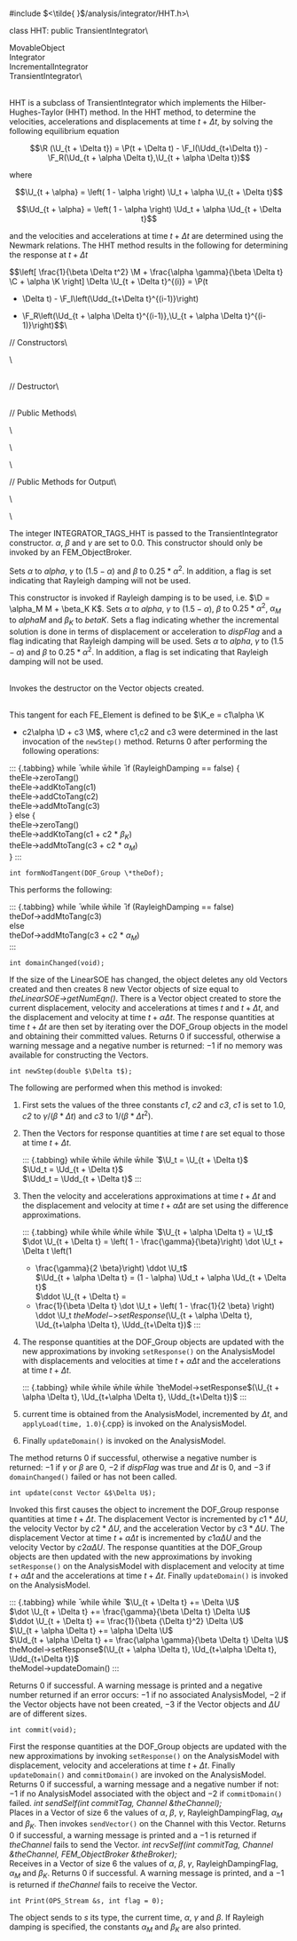 \
\#include $<\tilde{ }$/analysis/integrator/HHT.h$>$\

class HHT: public TransientIntegrator\

MovableObject\
Integrator\
IncrementalIntegrator\
TransientIntegrator\

\
HHT is a subclass of TransientIntegrator which implements the
Hilber-Hughes-Taylor (HHT) method. In the HHT method, to determine the
velocities, accelerations and displacements at time $t + \Delta t$, by
solving the following equilibrium equation

$$\R (\U_{t + \Delta t}) = \P(t + \Delta t) -
\F_I(\Udd_{t+\Delta t}) - \F_R(\Ud_{t + \alpha \Delta t},\U_{t +
\alpha \Delta t})$$

where

$$\U_{t + \alpha} = \left( 1 - \alpha \right) \U_t + \alpha \U_{t +
\Delta t}$$

$$\Ud_{t + \alpha} = \left( 1 - \alpha \right) \Ud_t + \alpha \Ud_{t +
\Delta t}$$

and the velocities and accelerations at time $t + \Delta t$ are
determined using the Newmark relations. The HHT method results in the
following for determining the response at $t + \Delta t$

$$\left[ \frac{1}{\beta \Delta t^2} \M + \frac{\alpha \gamma}{\beta
\Delta t} \C + \alpha \K \right] \Delta \U_{t + \Delta t}^{(i)} = \P(t
+ \Delta t) - \F_I\left(\Udd_{t+\Delta  t}^{(i-1)}\right)
- \F_R\left(\Ud_{t + \alpha \Delta t}^{(i-1)},\U_{t + \alpha \Delta
t}^{(i-1)}\right)$$\

// Constructors\

\

\
// Destructor\

\
// Public Methods\

\

\

\

// Public Methods for Output\

\

\

The integer INTEGRATOR_TAGS_HHT is passed to the TransientIntegrator
constructor. $\alpha$, $\beta$ and $\gamma$ are set to 0.0. This
constructor should only be invoked by an FEM_ObjectBroker.

Sets $\alpha$ to *alpha*, $\gamma$ to $(1.5 - \alpha)$ and $\beta$ to
$0.25*\alpha^2$. In addition, a flag is set indicating that Rayleigh
damping will not be used.

This constructor is invoked if Rayleigh damping is to be used, i.e.
$\D = \alpha_M M + \beta_K K$. Sets $\alpha$ to *alpha*, $\gamma$ to
$(1.5 - \alpha)$, $\beta$ to $0.25*\alpha^2$, $\alpha_M$ to *alphaM* and
$\beta_K$ to *betaK*. Sets a flag indicating whether the incremental
solution is done in terms of displacement or acceleration to *dispFlag*
and a flag indicating that Rayleigh damping will be used.
Sets $\alpha$ to *alpha*, $\gamma$ to $(1.5 - \alpha)$ and $\beta$ to
$0.25*\alpha^2$. In addition, a flag is set indicating that Rayleigh
damping will not be used.

\
Invokes the destructor on the Vector objects created.

\
This tangent for each FE_Element is defined to be $\K_e = c1\alpha \K
+ c2\alpha \D + c3 \M$, where c1,c2 and c3 were determined in the last
invocation of the `newStep()` method. Returns $0$ after performing the
following operations:

::: {.tabbing}
while ̄ while w̄hile ̄ if (RayleighDamping == false) {\
theEle-$>$zeroTang()\
theEle-$>$addKtoTang(c1)\
theEle-$>$addCtoTang(c2)\
theEle-$>$addMtoTang(c3)\
} else {\
theEle-$>$zeroTang()\
theEle-$>$addKtoTang(c1 + c2 \* $\beta_K$)\
theEle-$>$addMtoTang(c3 + c2 \* $\alpha_M$)\
}
:::


```{.cpp}
int formNodTangent(DOF_Group \*theDof);
```

This performs the following:

::: {.tabbing}
while ̄ while w̄hile ̄ if (RayleighDamping == false)\
theDof-$>$addMtoTang(c3)\
else\
theDof-$>$addMtoTang(c3 + c2 \* $\alpha_M$)\
:::


```{.cpp}
int domainChanged(void);
```

If the size of the LinearSOE has changed, the object deletes any old
Vectors created and then creates $8$ new Vector objects of size equal to
*theLinearSOE-$>$getNumEqn()*. There is a Vector object created to store
the current displacement, velocity and accelerations at times $t$ and
$t + \Delta t$, and the displacement and velocity at time $t + \alpha
\Delta t$. The response quantities at time $t + \Delta t$ are then set
by iterating over the DOF_Group objects in the model and obtaining their
committed values. Returns $0$ if successful, otherwise a warning message
and a negative number is returned: $-1$ if no memory was available for
constructing the Vectors.

```{.cpp}
int newStep(double $\Delta t$);
```

The following are performed when this method is invoked:

1.  First sets the values of the three constants *c1*, *c2* and *c3*,
    *c1* is set to $1.0$, *c2* to $\gamma / (\beta * \Delta t)$ and *c3*
    to $1/ (\beta * \Delta t^2)$.

2.  Then the Vectors for response quantities at time $t$ are set equal
    to those at time $t + \Delta t$.

    ::: {.tabbing}
    while w̄hile w̄hile w̄hile ̄ $\U_t = \U_{t + \Delta t}$\
    $\Ud_t = \Ud_{t + \Delta t}$\
    $\Udd_t = \Udd_{t + \Delta t}$
    :::

3.  Then the velocity and accelerations approximations at time $t +
    \Delta t$ and the displacement and velocity at time
    $t + \alpha \Delta t$ are set using the difference approximations.

    ::: {.tabbing}
    while w̄hile w̄hile w̄hile ̄ $\U_{t + \alpha \Delta t} = \U_t$\
    $\dot \U_{t + \Delta t} = 
     \left( 1 - \frac{\gamma}{\beta}\right) \dot \U_t + \Delta t \left(1
    - \frac{\gamma}{2 \beta}\right) \ddot \U_t$\
    $\Ud_{t + \alpha \Delta t} = (1 - \alpha) \Ud_t + \alpha \Ud_{t +
    \Delta t}$\
    $\ddot \U_{t + \Delta t} = 
     - \frac{1}{\beta \Delta t} \dot \U_t + \left( 1 - \frac{1}{2
    \beta} \right) \ddot \U_t$\
    theModel-$>$setResponse$(\U_{t + \alpha \Delta t}, \Ud_{t+\alpha
    \Delta t}, \Udd_{t+\Delta t})$
    :::

4.  The response quantities at the DOF_Group objects are updated with
    the new approximations by invoking `setResponse()` on the
    AnalysisModel with displacements and velocities at time $t + \alpha
    \Delta t$ and the accelerations at time $t + \Delta t$.

    ::: {.tabbing}
    while w̄hile w̄hile w̄hile ̄
    theModel-$>$setResponse$(\U_{t + \alpha \Delta t}, \Ud_{t+\alpha
    \Delta t}, \Udd_{t+\Delta t})$
    :::

5.  current time is obtained from the AnalysisModel, incremented by
    $\Delta t$, and `applyLoad(time, 1.0)`{.cpp} is invoked on the
    AnalysisModel.

6.  Finally `updateDomain()` is invoked on the AnalysisModel.

The method returns $0$ if successful, otherwise a negative number is
returned: $-1$ if $\gamma$ or $\beta$ are $0$, $-2$ if *dispFlag* was
true and $\Delta t$ is $0$, and $-3$ if `domainChanged()` failed or has
not been called.

```{.cpp}
int update(const Vector &$\Delta U$);
```

Invoked this first causes the object to increment the DOF_Group response
quantities at time $t + \Delta t$. The displacement Vector is
incremented by $c1 * \Delta U$, the velocity Vector by $c2 * \Delta U$,
and the acceleration Vector by $c3 * \Delta U$. The displacement Vector
at time $t + \alpha \Delta t$ is incremented by $c1 \alpha \Delta U$ and
the velocity Vector by $c2 \alpha \Delta U$. The response quantities at
the DOF_Group objects are then updated with the new approximations by
invoking `setResponse()` on the AnalysisModel with displacement and
velocity at time $t + \alpha
\Delta t$ and the accelerations at time $t + \Delta t$. Finally
`updateDomain()` is invoked on the AnalysisModel.

::: {.tabbing}
while ̄ while w̄hile ̄ $\U_{t + \Delta t} += \Delta \U$\
$\dot \U_{t + \Delta t} += \frac{\gamma}{\beta \Delta t} \Delta \U$\
$\ddot \U_{t + \Delta t} += \frac{1}{\beta {\Delta t}^2} \Delta \U$\
$\U_{t + \alpha \Delta t} += \alpha \Delta \U$\
$\Ud_{t + \alpha \Delta t} += \frac{\alpha \gamma}{\beta \Delta t}
\Delta \U$\
theModel-$>$setResponse$(\U_{t + \alpha \Delta t}, \Ud_{t+\alpha
\Delta t}, \Udd_{t+\Delta t})$\
theModel-$>$updateDomain()
:::

Returns $0$ if successful. A warning message is printed and a negative
number returned if an error occurs: $-1$ if no associated AnalysisModel,
$-2$ if the Vector objects have not been created, $-3$ if the Vector
objects and $\Delta U$ are of different sizes.

```{.cpp}
int commit(void);
```

First the response quantities at the DOF_Group objects are updated with
the new approximations by invoking `setResponse()` on the AnalysisModel
with displacement, velocity and accelerations at time $t +
\Delta t$. Finally `updateDomain()` and `commitDomain()` are invoked on
the AnalysisModel. Returns $0$ if successful, a warning message and a
negative number if not: $-1$ if no AnalysisModel associated with the
object and $-2$ if `commitDomain()` failed.
*int sendSelf(int commitTag, Channel &theChannel);* \
Places in a Vector of size 6 the values of $\alpha$, $\beta$, $\gamma$,
RayleighDampingFlag, $\alpha_M$ and $\beta_K$. Then invokes
`sendVector()` on the Channel with this Vector. Returns $0$ if
successful, a warning message is printed and a $-1$ is returned if
*theChannel* fails to send the Vector.
*int recvSelf(int commitTag, Channel &theChannel, FEM_ObjectBroker
&theBroker);* \
Receives in a Vector of size 6 the values of $\alpha$, $\beta$,
$\gamma$, RayleighDampingFlag, $\alpha_M$ and $\beta_K$. Returns $0$ if
successful. A warning message is printed, and a $-1$ is returned if
*theChannel* fails to receive the Vector.

```{.cpp}
int Print(OPS_Stream &s, int flag = 0);
```

The object sends to $s$ its type, the current time, $\alpha$, $\gamma$
and $\beta$. If Rayleigh damping is specified, the constants $\alpha_M$
and $\beta_K$ are also printed.
